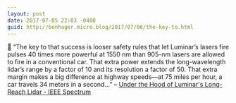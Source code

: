 ```yaml
---
layout: post
date: 2017-07-05 22:03 -0400
guid: http://benhager.micro.blog/2017/07/06/the-key-to.html
---
```

🚗 “The key to that success is looser safety rules that let Luminar’s lasers fire pulses 40 times more powerful at 1550 nm than 905-nm lasers are allowed to fire in a conventional car. That extra power extends the long-wavelength lidar’s range by a factor of 10 and its resolution a factor of 50. That extra margin makes a big difference at highway speeds—at 75 miles per hour, a car travels 34 meters in a second…” – [Under the Hood of Luminar's Long-Reach Lidar - IEEE Spectrum](http://spectrum.ieee.org/cars-that-think/transportation/self-driving/under-the-hood-of-luminars-long-reach-lidar)
